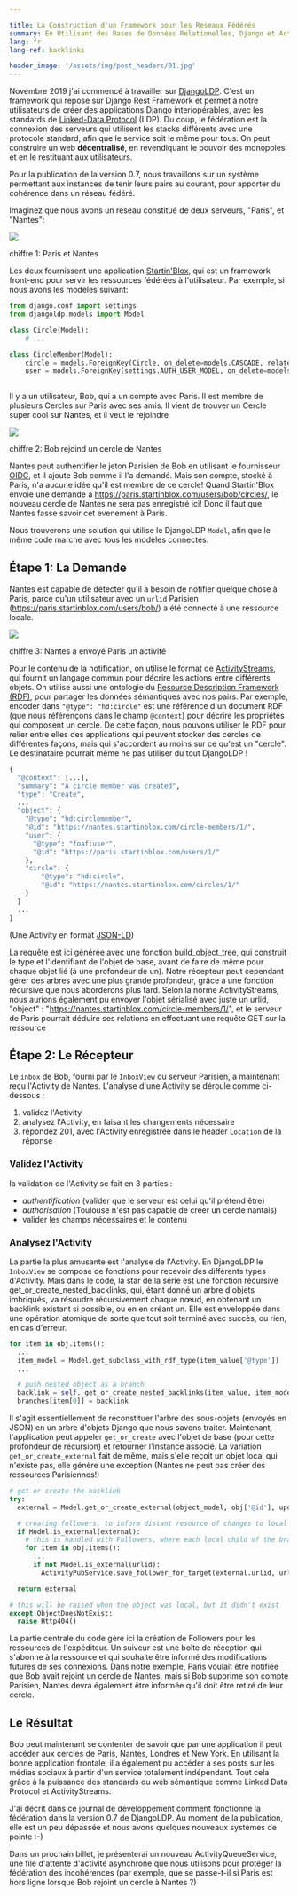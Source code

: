 ```yaml
---

title: La Construction d'un Framework pour les Reseaux Fédérés
summary: En Utilisant des Bases de Données Relationelles, Django et ActivityStreams
lang: fr
lang-ref: backlinks

header_image: '/assets/img/post_headers/01.jpg'
---
```


Novembre 2019 j'ai commencé à travailler sur [DjangoLDP](https://git.startinblox.com/djangoldp-packages/djangoldp). C'est un framework qui repose sur Django Rest Framework et permet à notre utilisateurs de créer des applications Django interiopérables, avec les standards de [Linked-Data Protocol](https://www.w3.org/TR/ldp/) (LDP). Du coup, le fédération est la connexion des serveurs qui utilisent les stacks différents avec une protocole standard, afin que le service soit le même pour tous. On peut construire un web **décentralisé**, en revendiquant le pouvoir des monopoles et en le restituant aux utilisateurs.

Pour la publication de la version 0.7, nous travaillons sur un système permettant aux instances de tenir leurs pairs au courant, pour apporter du cohérence dans un réseau fédéré.

Imaginez que nous avons un réseau constitué de deux serveurs, "Paris", et "Nantes":

<img src="{{ '/assets/img/post_assets/backlinks/1.png' | absolute_url }}" class="blog-full-image"/>
<p class="image-caption">chiffre 1: Paris et Nantes</p>

Les deux fournissent une application [Startin'Blox](https://startinblox.com/fr/), qui est un framework front-end pour servir les ressources fédérées à l'utilisateur. Par exemple, si nous avons les modèles suivant:

```python
from django.conf import settings
from djangoldp.models import Model

class Circle(Model):
    # ...

class CircleMember(Model):
    circle = models.ForeignKey(Circle, on_delete=models.CASCADE, related_name='members')
    user = models.ForeignKey(settings.AUTH_USER_MODEL, on_delete=models.CASCADE, related_name="circles")
    
```

Il y a un utilisateur, Bob, qui a un compte avec Paris. Il est membre de plusieurs Cercles sur Paris avec ses amis. Il vient de trouver un Cercle super cool sur Nantes, et il veut le rejoindre

<img src="{{ '/assets/img/post_assets/backlinks/2.png' | absolute_url }}" class="blog-full-image"/>
<p class="image-caption">chiffre 2: Bob rejoind un cercle de Nantes</p>

Nantes peut authentifier le jeton Parisien de Bob en utilisant le fournisseur [OIDC](https://auth0.com/docs/protocols/oidc), et il ajoute Bob comme il l'a demandé. Mais son compte, stocké à Paris, n'a aucune idée qu'il est membre de ce cercle! Quand Startin'Blox envoie une demande à https://paris.startinblox.com/users/bob/circles/, le nouveau cercle de Nantes ne sera pas enregistré ici! Donc il faut que Nantes fasse savoir cet evenement à Paris.

Nous trouverons une solution qui utilise le DjangoLDP `Model`, afin que le même code marche avec tous les modèles connectés.

## Étape 1: La Demande

Nantes est capable de détecter qu'il a besoin de notifier quelque chose à Paris, parce qu'un utilisateur avec un `urlid` Parisien (https://paris.startinblox.com/users/bob/) a été connecté à une ressource locale.

<img src="{{ '/assets/img/post_assets/backlinks/3.png' | absolute_url }}" class="blog-full-image"/>
<p class="image-caption">chiffre 3: Nantes a envoyé Paris un activité</p>

Pour le contenu de la notification, on utilise le format de [ActivityStreams](https://www.w3.org/TR/activitystreams-vocabulary/), qui fournit un langage commun pour décrire les actions entre différents objets. On utilise aussi une ontologie du [Resource Description Framework (RDF)](https://www.w3.org/RDF/), pour partager les données sémantiques avec nos pairs. Par exemple, encoder dans `"@type": "hd:circle"` est une référence d'un document RDF (que nous référençons dans le champ `@context`) pour décrire les propriétés qui composent un cercle. De cette façon, nous pouvons utiliser le RDF pour relier entre elles des applications qui peuvent stocker des cercles de différentes façons, mais qui s'accordent au moins sur ce qu'est un "cercle". Le destinataire pourrait même ne pas utiliser du tout DjangoLDP !

```python
{
  "@context": [...],
  "summary": "A circle member was created",
  "type": "Create",
  ...
  "object": {
    "@type": "hd:circlemember",
    "@id": "https://nantes.startinblox.com/circle-members/1/",
    "user": {
      "@type": "foaf:user",
      "@id": "https://paris.startinblox.com/users/1/"
    },
    "circle": {
        "@type": "hd:circle",
        "@id": "https://nantes.startinblox.com/circles/1/"
    }
  }
  ...
}
```
(Une Activity en format [JSON-LD](https://json-ld.org))

La requête est ici générée avec une fonction build_object_tree, qui construit le type et l'identifiant de l'objet de base, avant de faire de même pour chaque objet lié (à une profondeur de un). Notre récepteur peut cependant gérer des arbres avec une plus grande profondeur, grâce à une fonction récursive que nous aborderons plus tard. Selon la norme ActivityStreams, nous aurions également pu envoyer l'objet sérialisé avec juste un urlid, "object" : "https://nantes.startinblox.com/circle-members/1/", et le serveur de Paris pourrait déduire ses relations en effectuant une requête GET sur la ressource

## Étape 2: Le Récepteur

Le `inbox` de Bob, fourni par le `InboxView` du serveur Parisien, a maintenant reçu l'Activity de Nantes. L'analyse d'une Activity se déroule comme ci-dessous :

1. validez l'Activity
2. analysez l'Activity, en faisant les changements nécessaire
3. répondez 201, avec l'Activity enregistrée dans le header `Location` de la réponse

### Validez l'Activity

la validation de l'Activity se fait en 3 parties :

* _authentification_ (valider que le serveur est celui qu'il prétend être)
* _authorisation_ (Toulouse n'est pas capable de créer un cercle nantais)
* valider les champs nécessaires et le contenu

### Analysez l'Activity

La partie la plus amusante est l'analyse de l'Activity. En DjangoLDP le `InboxView` se compose de fonctions pour recevoir des différents types d'Activity. Mais dans le code, la star de la série est une fonction récursive get_or_create_nested_backlinks, qui, étant donné un arbre d'objets imbriqués, va résoudre récursivement chaque nœud, en obtenant un backlink existant si possible, ou en en créant un. Elle est enveloppée dans une opération atomique de sorte que tout soit terminé avec succès, ou rien, en cas d'erreur.

```python
for item in obj.items():
  ...
  item_model = Model.get_subclass_with_rdf_type(item_value['@type'])
  ...

  # push nested object as a branch
  backlink = self._get_or_create_nested_backlinks(item_value, item_model)
  branches[item[0]] = backlink
```

Il s'agit essentiellement de reconstituer l'arbre des sous-objets (envoyés en JSON) en un arbre d'objets Django que nous savons traiter. Maintenant, l'application peut appeler `get_or_create` avec l'objet de base (pour cette profondeur de récursion) et retourner l'instance associé. La variation `get_or_create_external` fait de même, mais s'elle reçoit un objet local qui n'existe pas, elle génère une exception (Nantes ne peut pas créer des ressources Parisiennes!)

```python
# get or create the backlink
try:
  external = Model.get_or_create_external(object_model, obj['@id'], update=update, **branches)

  # creating followers, to inform distant resource of changes to local connection
  if Model.is_external(external):
    # this is handled with Followers, where each local child of the branch is followed by its external parent
    for item in obj.items():
      ...
      if not Model.is_external(urlid):
        ActivityPubService.save_follower_for_target(external.urlid, urlid)

  return external

# this will be raised when the object was local, but it didn't exist
except ObjectDoesNotExist:
  raise Http404()
```

La partie centrale du code gère ici la création de Followers pour les ressources de l'expéditeur. Un suiveur est une boîte de réception qui s'abonne à la ressource et qui souhaite être informé des modifications futures de ses connexions. Dans notre exemple, Paris voulait être notifiée que Bob avait rejoint un cercle de Nantes, mais si Bob supprime son compte Parisien, Nantes devra également être informée qu'il doit être retiré de leur cercle.

## Le Résultat

Bob peut maintenant se contenter de savoir que par une application il peut accéder aux cercles de Paris, Nantes, Londres et New York. En utilisant la bonne application frontale, il a également pu accéder à ses posts sur les médias sociaux à partir d'un service totalement indépendant. Tout cela grâce à la puissance des standards du web sémantique comme Linked Data Protocol et ActivityStreams.

J'ai décrit dans ce journal de développement comment fonctionne la fédération dans la version 0.7 de DjangoLDP. Au moment de la publication, elle est un peu dépassée et nous avons quelques nouveaux systèmes de pointe :-)

Dans un prochain billet, je présenterai un nouveau ActivityQueueService, une file d'attente d'activité asynchrone que nous utilisons pour protéger la fédération des incohérences (par exemple, que se passe-t-il si Paris est hors ligne lorsque Bob rejoint un cercle à Nantes ?)
